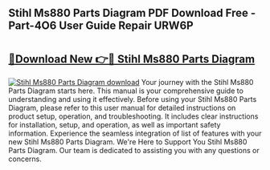 ## Stihl Ms880 Parts Diagram PDF Download Free - Part-4O6 User Guide Repair URW6P

# <h2><a href="http://dfjbs6i.blite.top/?on=Stihl+Ms880+Parts+Diagram">🔗Download New 👉🔴 Stihl Ms880 Parts Diagram</a></h2>

[![Stihl Ms880 Parts Diagram download](https://i.imgur.com/lujVjoI.png)](http://dfjbs6i.blite.top/?on=Stihl+Ms880+Parts+Diagram)
Your journey with the Stihl Ms880 Parts Diagram starts here. This manual is your comprehensive guide to understanding and using it effectively. Before using your Stihl Ms880 Parts Diagram, please refer to this user manual for detailed instructions on product setup, operation, and troubleshooting. It includes clear instructions for installation, setup, and operation, as well as important safety information. Experience the seamless integration of list of features with your new Stihl Ms880 Parts Diagram. We're Here to Support You Stihl Ms880 Parts Diagram. Our team is dedicated to assisting you with any questions or concerns.
